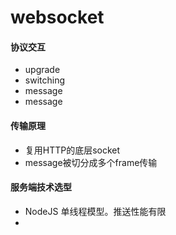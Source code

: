 # websocket

#### 协议交互
* upgrade
* switching
* message
* message

#### 传输原理
* 复用HTTP的底层socket
* message被切分成多个frame传输

#### 服务端技术选型
* NodeJS 单线程模型。推送性能有限
*  
